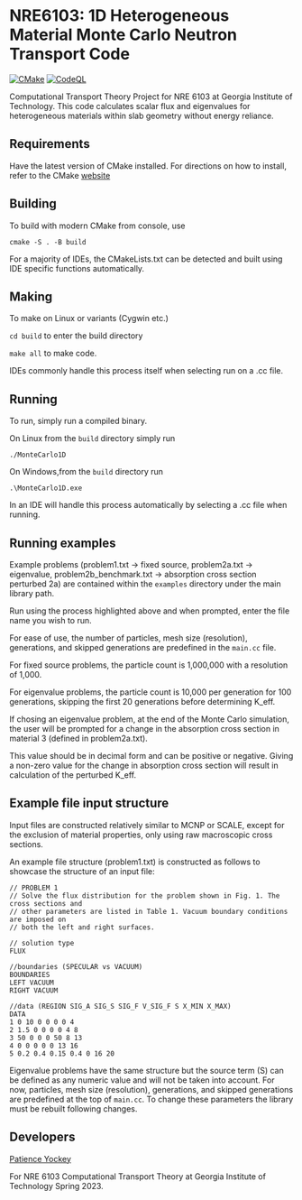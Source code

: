 # NRE6103: 1D Heterogeneous Material Monte Carlo Neutron Transport Code
[![CMake](https://github.com/lambpati/NRE6103/actions/workflows/cmake.yml/badge.svg)](https://github.com/lambpati/NRE6103/actions/workflows/cmake.yml)
[![CodeQL](https://github.com/lambpati/NRE6103/actions/workflows/codeql.yml/badge.svg)](https://github.com/lambpati/NRE6103/actions/workflows/codeql.yml)

Computational Transport Theory Project for NRE 6103 at Georgia Institute of Technology. This code calculates scalar flux and eigenvalues for heterogeneous materials within slab geometry without energy reliance.

## Requirements
Have the latest version of CMake installed. For directions on how to install, refer to the CMake [website](https://cmake.org/install/)

## Building
To build with modern CMake from console, use 

`cmake -S . -B build`

For a majority of IDEs, the CMakeLists.txt can be detected and built using IDE specific functions automatically.

## Making
To make on Linux or variants (Cygwin etc.)

`cd build` to enter the build directory

`make all` to make code.

IDEs commonly handle this process itself when selecting run on a .cc file.

## Running
To run, simply run a compiled binary.

On Linux from the `build` directory simply run

`./MonteCarlo1D`

On Windows,from the `build` directory run

`.\MonteCarlo1D.exe`

In an IDE will handle this process automatically by selecting a .cc file when running.

## Running examples
Example problems (problem1.txt -> fixed source, problem2a.txt -> eigenvalue, problem2b_benchmark.txt -> absorption cross section perturbed 2a) are contained within the `examples` directory under the main library path.

Run using the process highlighted above and when prompted, enter the file name you wish to run.

For ease of use, the number of particles, mesh size (resolution), generations, and skipped generations are predefined in the `main.cc` file.

For fixed source problems, the particle count is 1,000,000 with a resolution of 1,000.

For eigenvalue problems, the particle count is 10,000 per generation for 100 generations, skipping the first 20 generations before determining K_eff.

If chosing an eigenvalue problem, at the end of the Monte Carlo simulation, the user will be prompted for a change in the absorption cross section in material 3 (defined in problem2a.txt).

This value should be in decimal form and can be positive or negative. Giving a non-zero value for the change in absorption cross section will result in calculation of the perturbed K_eff.

## Example file input structure
Input files are constructed relatively similar to MCNP or SCALE, except for the exclusion of material properties, only using raw macroscopic cross sections.

An example file structure (problem1.txt) is constructed as follows to showcase the structure of an input file:
```
// PROBLEM 1
// Solve the flux distribution for the problem shown in Fig. 1. The cross sections and
// other parameters are listed in Table 1. Vacuum boundary conditions are imposed on
// both the left and right surfaces.

// solution type
FLUX

//boundaries (SPECULAR vs VACUUM)
BOUNDARIES
LEFT VACUUM
RIGHT VACUUM

//data (REGION SIG_A SIG_S SIG_F V_SIG_F S X_MIN X_MAX)
DATA
1 0 10 0 0 0 0 4
2 1.5 0 0 0 0 4 8
3 50 0 0 0 50 8 13
4 0 0 0 0 0 13 16
5 0.2 0.4 0.15 0.4 0 16 20
```
Eigenvalue problems have the same structure but the source term (S) can be defined as any numeric value and will not be taken into account.
For now, particles, mesh size (resolution), generations, and skipped generations are predefined at the top of `main.cc`. To change these parameters the library must be rebuilt following changes.

## Developers
[Patience Yockey](mailto:plamb6@gatech.edu)

For NRE 6103 Computational Transport Theory at Georgia Institute of Technology Spring 2023.
